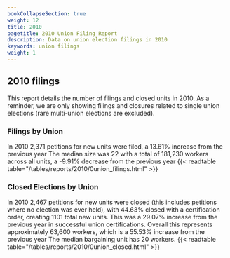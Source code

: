 ```yaml
---
bookCollapseSection: true
weight: 12
title: 2010
pagetitle: 2010 Union Filing Report
description: Data on union election filings in 2010
keywords: union filings
weight: 1
---
```


## 2010 filings

This report details the number of filings and closed units in 2010. As a reminder, we are only showing filings and closures related to single union elections (rare multi-union elections are excluded).

### Filings by Union
In 2010 2,371 petitions for new units were filed, a 13.61% increase from the previous year The median size was 22 with a total of 181,230 workers across all units, a -9.91% decrease from the previous year
{{< readtable table="/tables/reports/2010/0union_filings.html" >}}

### Closed Elections by Union
In 2010 2,467 petitions for new units were closed (this includes petitions where no election was ever held), with 44.63% closed with a certification order, creating 1101 total new units. This was a 29.07% increase from the previous year in successful union certifications. Overall this represents approximately 63,600 workers, which is a 55.53% increase from the previous year The median bargaining unit has 20 workers.
{{< readtable table="/tables/reports/2010/0union_closed.html" >}}
